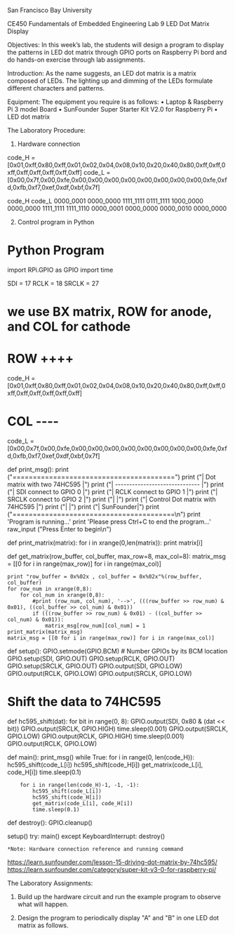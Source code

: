             
 San Francisco Bay University

CE450 Fundamentals of Embedded Engineering
Lab 9 LED Dot Matrix Display

Objectives:
In this week’s lab, the students will design a program to display the patterns in LED dot matrix through GPIO ports on Raspberry Pi bord and do hands-on exercise through lab assignments.

Introduction:
As the name suggests, an LED dot matrix is a matrix composed of LEDs. The lighting up and dimming of the LEDs formulate different characters and patterns.

Equipment: 
The equipment you require is as follows:
•	Laptop & Raspberry Pi 3 model Board
•	SunFounder Super Starter Kit V2.0 for Raspberry Pi 
•	LED dot matrix
 
The Laboratory Procedure: 
1.	Hardware connection 
         
 
  
code_H = [0x01,0xff,0x80,0xff,0x01,0x02,0x04,0x08,0x10,0x20,0x40,0x80,0xff,0xff,0xff,0xff,0xff,0xff,0xff,0xff]
code_L = [0x00,0x7f,0x00,0xfe,0x00,0x00,0x00,0x00,0x00,0x00,0x00,0x00,0xfe,0xfd,0xfb,0xf7,0xef,0xdf,0xbf,0x7f]

code_H      code_L
0000_0001   0000_0000
1111_1111   0111_1111
1000_0000   0000_0000
1111_1111   1111_1110
0000_0001   0000_0000
0000_0010   0000_0000

2.	Control program in Python

# Python Program

import RPi.GPIO as GPIO
import time

SDI   = 17
RCLK  = 18
SRCLK = 27

# we use BX matrix, ROW for anode, and COL for cathode
# ROW  ++++

code_H = [0x01,0xff,0x80,0xff,0x01,0x02,0x04,0x08,0x10,0x20,0x40,0x80,0xff,0xff,0xff,0xff,0xff,0xff,0xff,0xff]
# COL  ----

code_L = [0x00,0x7f,0x00,0xfe,0x00,0x00,0x00,0x00,0x00,0x00,0x00,0x00,0xfe,0xfd,0xfb,0xf7,0xef,0xdf,0xbf,0x7f]

def print_msg():
    print ("========================================")
    print ("|      Dot matrix with two 74HC595     |")
    print ("|    ------------------------------    |")
    print ("|        SDI connect to GPIO 0         |")
    print ("|        RCLK connect to GPIO 1        |")
    print ("|        SRCLK connect to GPIO 2       |")
    print ("|                                      |")
    print ("|   Control Dot matrix with 74HC595    |")
    print ("|                                      |")
    print ("|                            SunFounder|")
    print ("========================================\n")
    print 'Program is running...'
    print 'Please press Ctrl+C to end the program...'
    raw_input ("Press Enter to begin\n")

def print_matrix(matrix):
    for i in xrange(0,len(matrix)):
        print matrix[i]

def get_matrix(row_buffer, col_buffer, max_row=8, max_col=8):
    matrix_msg = [[0 for i in range(max_row)] for i in range(max_col)]
    
    print "row_buffer = 0x%02x , col_buffer = 0x%02x"%(row_buffer, col_buffer)
    for row_num in xrange(0,8):         
        for col_num in xrange(0,8):
            #print (row_num, col_num), '-->', (((row_buffer >> row_num) & 0x01), ((col_buffer >> col_num) & 0x01))
            if (((row_buffer >> row_num) & 0x01) - ((col_buffer >> col_num) & 0x01)):
                matrix_msg[row_num][col_num] = 1
    print_matrix(matrix_msg)
    matrix_msg = [[0 for i in range(max_row)] for i in range(max_col)]

def setup():
    GPIO.setmode(GPIO.BCM)    # Number GPIOs by its BCM location
    GPIO.setup(SDI, GPIO.OUT)
    GPIO.setup(RCLK, GPIO.OUT)
    GPIO.setup(SRCLK, GPIO.OUT)
    GPIO.output(SDI, GPIO.LOW)
    GPIO.output(RCLK, GPIO.LOW)
    GPIO.output(SRCLK, GPIO.LOW)

# Shift the data to 74HC595
def hc595_shift(dat):
    for bit in range(0, 8): 
        GPIO.output(SDI, 0x80 & (dat << bit))
        GPIO.output(SRCLK, GPIO.HIGH)
        time.sleep(0.001)
        GPIO.output(SRCLK, GPIO.LOW)
    GPIO.output(RCLK, GPIO.HIGH)
    time.sleep(0.001)
    GPIO.output(RCLK, GPIO.LOW)

def main():
    print_msg()
    while True:
        for i in range(0, len(code_H)):
            hc595_shift(code_L[i])
            hc595_shift(code_H[i])
            get_matrix(code_L[i], code_H[i])
            time.sleep(0.1)

        for i in range(len(code_H)-1, -1, -1):
            hc595_shift(code_L[i])
            hc595_shift(code_H[i])
            get_matrix(code_L[i], code_H[i])
            time.sleep(0.1)

def destroy():
    GPIO.cleanup()


setup()
try:
     main()
except KeyboardInterrupt:
     destroy()



	*Note: Hardware connection reference and running command
https://learn.sunfounder.com/lesson-15-driving-dot-matrix-by-74hc595/
https://learn.sunfounder.com/category/super-kit-v3-0-for-raspberry-pi/


The Laboratory Assignments: 

1.	Build up the hardware circuit and run the example program to observe what will happen.

2.	Design the program to periodically display "A" and "B" in one LED dot matrix as follows.


 
